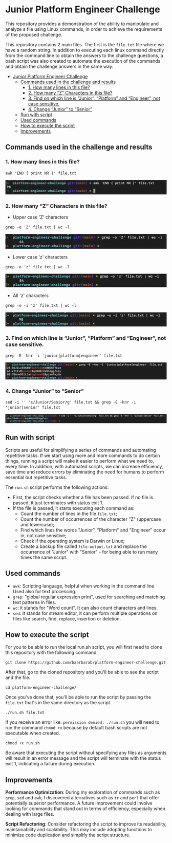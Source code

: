 # Junior Platform Engineer Challenge

This repository provides a demonstration of the ability to manipulate and analyze a file using Linux commands, in order to achieve the requirements of the proposed challenge.

This repository contains 2 main files. The first is the `file.txt` file where we have a random string. In addition to executing each linux command directly from the command line to obtain the answers to the challenge questions, a bash script was also created to automate the execution of the commands and obtain the challenge answers in the same way.

- [Junior Platform Engineer Challenge](#junior-platform-engineer-challenge)
  - [Commands used in the challenge and results](#commands-used-in-the-challenge-and-results)
    - [1. How many lines in this file?](#1-how-many-lines-in-this-file)
    - [2. How many “Z” Characters in this file?](#2-how-many-z-characters-in-this-file)
    - [3. Find on which line is “Junior”, “Platform” and “Engineer”, not case sensitive.](#3-find-on-which-line-is-junior-platform-and-engineer-not-case-sensitive)
    - [4. Change “Junior” to “Senior”](#4-change-junior-to-senior)
  - [Run with script](#run-with-script)
  - [Used commands](#used-commands)
  - [How to execute the script](#how-to-execute-the-script)
  - [Improvements](#improvements)

## Commands used in the challenge and results

### 1. How many lines in this file?
```
awk 'END { print NR }' file.txt
```
![img-question-1](images/img-question-1.png)

### 2. How many “Z” Characters in this file?

- Upper case 'Z' characters
```
grep -o 'Z' file.txt | wc -l
```
![img-question-2-upper](images/img-question-2-upper.png)

- Lower case 'z' characters
```
grep -o 'z' file.txt | wc -l
```
![img-question-2-lower](images/img-question-2-lower.png)

- All 'z' characters
```
grep -o -i 'z' file.txt | wc -l
```
![img-question-2-all](images/img-question-2-all.png)

### 3. Find on which line is “Junior”, “Platform” and “Engineer”, not case sensitive.
```
grep -E -hnr -i 'junior|platform|engineer' file.txt
```
![img-question-3](images/img-question-3.png)

### 4. Change “Junior” to “Senior”
```
sed -i '' 's/Junior/Senior/g' file.txt && grep -E -hnr -i 'junior|senior' file.txt
```
![img-question-4](images/img-question-4.png)

## Run with script

Scripts are useful for simplifying a series of commands and automating repetitive tasks. If we start using more and more commands to do certain things, running a script will make it easier to perform what we need to, every time. In addition, with automated scripts, we can increase efficiency, save time and reduce errors by eliminating the need for humans to perform essential but repetitive tasks.

The `run.sh` script performs the following actions:

- First, the script checks whether a file has been passed. If no file is passed, it just terminates with status exit 1.
- If the file is passed, it starts executing each command as:  
  - Count the number of lines in the file `file.txt`;
  - Count the number of occurrences of the character "Z" (uppercase and lowercase);
  - Find which lines the words "Junior", "Platform" and "Engineer" occur in, not case sensitive;
  - Check if the operating system is Darwin or Linux;
  - Create a backup file called `file-output.txt` and replace the occurrence of "Junior" with "Senior" - for being able to run many times the same script.

## Used commands

- `awk`: Scripting language, helpful when working in the command line. Used also for text processing.
- `grep`: "global regular expression print", used for searching and matching text patterns in files.
- `wc`: it stands for "Word count". It can also count characters and lines.
- `sed`: It stands for stream editor, it can perform multiple operations on files like search, find, replace, insertion or deletion.


## How to execute the script

For you to be able to run the local run.sh script, you will first need to clone this repository with the following command:

```
git clone https://github.com/baarbarab/platform-engineer-challenge.git
```

After that, go to the cloned repository and you'll be able to see the script and the file.

```
cd platform-engineer-challenge/
```

Once you've done that, you'll be able to run the script by passing the `file.txt` that's in the same directory as the script.

```
./run.sh file.txt
```

If you receive an error like: `permission denied: ./run.sh` you will need to run the command `chmod +x` because by default bash scripts are not executable when created.

```
chmod +x run.sh
```

Be aware that executing the script without specifying any files as arguments will result in an error message and the script will terminate with the status exit 1, indicating a failure during execution.

## Improvements

**Performance Optimization**: During my exploration of commands such as `grep`, `sed` and `awk`, I discovered alternatives such as `tr` and `perl` that offer potentially superior performance. A future improvement could involve looking for commands that stand out in terms of efficiency, especially when dealing with large files.

**Script Refactoring**: Consider refactoring the script to improve its readability, maintainability and scalability. This may include adopting functions to minimize code duplication and simplify the script structure.